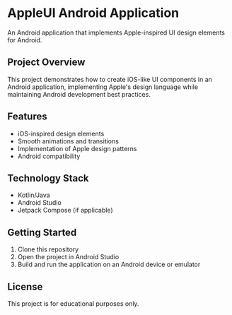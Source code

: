 # AppleUI Android Application

An Android application that implements Apple-inspired UI design elements for Android.

## Project Overview

This project demonstrates how to create iOS-like UI components in an Android application, implementing Apple's design language while maintaining Android development best practices.

## Features

- iOS-inspired design elements
- Smooth animations and transitions
- Implementation of Apple design patterns
- Android compatibility

## Technology Stack

- Kotlin/Java
- Android Studio
- Jetpack Compose (if applicable)

## Getting Started

1. Clone this repository
2. Open the project in Android Studio
3. Build and run the application on an Android device or emulator

## License

This project is for educational purposes only.